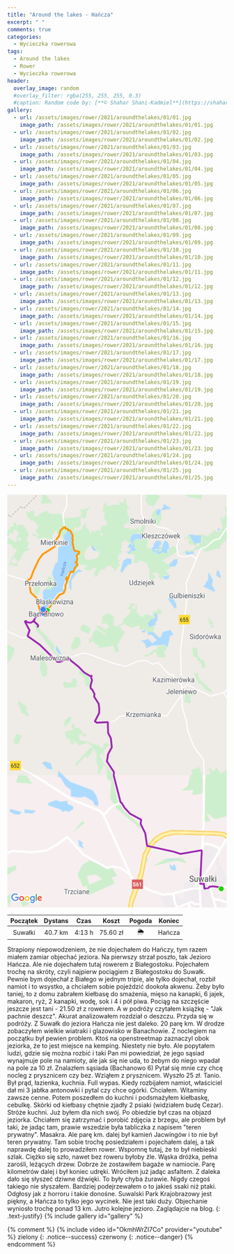 ```yaml
---
title: "Around the lakes - Hańcza"
excerpt: " "
comments: true
categories:
  - Wycieczka rowerowa
tags:
  - Around the lakes
  - Rower  
  - Wycieczka rowerowa
header:
  overlay_image: random
  #overlay_filter: rgba(255, 255, 255, 0.3)
  #caption: Random code by: [**© Shahar Shani-Kadmiel**](https://shaharkadmiel.github.io)"
gallery:
  - url: /assets/images/rower/2021/aroundthelakes/01/01.jpg
    image_path: /assets/images/rower/2021/aroundthelakes/01/01.jpg
  - url: /assets/images/rower/2021/aroundthelakes/01/02.jpg
    image_path: /assets/images/rower/2021/aroundthelakes/01/02.jpg
  - url: /assets/images/rower/2021/aroundthelakes/01/03.jpg
    image_path: /assets/images/rower/2021/aroundthelakes/01/03.jpg
  - url: /assets/images/rower/2021/aroundthelakes/01/04.jpg
    image_path: /assets/images/rower/2021/aroundthelakes/01/04.jpg
  - url: /assets/images/rower/2021/aroundthelakes/01/05.jpg
    image_path: /assets/images/rower/2021/aroundthelakes/01/05.jpg
  - url: /assets/images/rower/2021/aroundthelakes/01/06.jpg
    image_path: /assets/images/rower/2021/aroundthelakes/01/06.jpg
  - url: /assets/images/rower/2021/aroundthelakes/01/07.jpg
    image_path: /assets/images/rower/2021/aroundthelakes/01/07.jpg
  - url: /assets/images/rower/2021/aroundthelakes/01/08.jpg
    image_path: /assets/images/rower/2021/aroundthelakes/01/08.jpg
  - url: /assets/images/rower/2021/aroundthelakes/01/09.jpg
    image_path: /assets/images/rower/2021/aroundthelakes/01/09.jpg
  - url: /assets/images/rower/2021/aroundthelakes/01/10.jpg
    image_path: /assets/images/rower/2021/aroundthelakes/01/10.jpg
  - url: /assets/images/rower/2021/aroundthelakes/01/11.jpg
    image_path: /assets/images/rower/2021/aroundthelakes/01/11.jpg
  - url: /assets/images/rower/2021/aroundthelakes/01/12.jpg
    image_path: /assets/images/rower/2021/aroundthelakes/01/12.jpg
  - url: /assets/images/rower/2021/aroundthelakes/01/13.jpg
    image_path: /assets/images/rower/2021/aroundthelakes/01/13.jpg
  - url: /assets/images/rower/2021/aroundthelakes/01/14.jpg
    image_path: /assets/images/rower/2021/aroundthelakes/01/14.jpg
  - url: /assets/images/rower/2021/aroundthelakes/01/15.jpg
    image_path: /assets/images/rower/2021/aroundthelakes/01/15.jpg
  - url: /assets/images/rower/2021/aroundthelakes/01/16.jpg
    image_path: /assets/images/rower/2021/aroundthelakes/01/16.jpg
  - url: /assets/images/rower/2021/aroundthelakes/01/17.jpg
    image_path: /assets/images/rower/2021/aroundthelakes/01/17.jpg
  - url: /assets/images/rower/2021/aroundthelakes/01/18.jpg
    image_path: /assets/images/rower/2021/aroundthelakes/01/18.jpg
  - url: /assets/images/rower/2021/aroundthelakes/01/19.jpg
    image_path: /assets/images/rower/2021/aroundthelakes/01/19.jpg
  - url: /assets/images/rower/2021/aroundthelakes/01/20.jpg
    image_path: /assets/images/rower/2021/aroundthelakes/01/20.jpg
  - url: /assets/images/rower/2021/aroundthelakes/01/21.jpg
    image_path: /assets/images/rower/2021/aroundthelakes/01/21.jpg
  - url: /assets/images/rower/2021/aroundthelakes/01/22.jpg
    image_path: /assets/images/rower/2021/aroundthelakes/01/22.jpg
  - url: /assets/images/rower/2021/aroundthelakes/01/23.jpg
    image_path: /assets/images/rower/2021/aroundthelakes/01/23.jpg
  - url: /assets/images/rower/2021/aroundthelakes/01/24.jpg
    image_path: /assets/images/rower/2021/aroundthelakes/01/24.jpg
  - url: /assets/images/rower/2021/aroundthelakes/01/25.jpg
    image_path: /assets/images/rower/2021/aroundthelakes/01/25.jpg
---
```

![mapka](/assets/images/rower/2021/aroundthelakes/01/mapka.png)

|Początek|Dystans|Czas|Koszt|Pogoda|Koniec|
|:---:|:---:|:---:|:---:|:---:|:---:|
|Suwałki|40.7 km|4:13 h|75.60 zł|🌦️|Hańcza|

Strapiony niepowodzeniem, że nie dojechałem do Hańczy, tym razem miałem zamiar objechać jeziora. Na pierwszy strzał poszło, tak Jezioro Hańcza. Ale nie dojechałem tutaj rowerem z Białegostoku. Pojechałem trochę na skróty, czyli najpierw pociągiem z Białegostoku do Suwałk. Pewnie bym dojechał z Białego w jednym tripie, ale tylko dojechał, rozbił namiot i to wsystko, a chciałem sobie pojeździć dookoła akwenu. Żeby było taniej, to z domu zabrałem kiełbasę do smażenia, mięso na kanapki, 6 jajek, makaron, ryż, 2 kanapki, wodę, sok i 4 i pół piwa. Pociąg na szczęście jeszcze jest tani - 21.50 zł z rowerem. A w podróży czytałem książkę - "Jak pachnie deszcz". Akurat analizowałem rozdział o deszczu. Przyda się w podróży. Z Suwałk do jeziora Hańcza nie jest daleko. 20 parę km. W drodze zobaczyłem wielkie wiatraki i glazowisko w Banachowie. Z noclegiem na początku był pewien problem. Ktoś na openstreetmap zaznaczyl obok jeziorka, że  to jest miejsce na kemping. Niestety nie było. Ale popytałem ludzi, gdzie się można rozbić i taki Pan mi powiedział, że jego sąsiad wynajmuje pole na namioty, ale jak się nie uda, to żebym do niego wpadał na pole za 10 zł. Znalazłem sąsiada (Bachanowo 6) Pytał się mnie czy chcę nocleg z prysznicem czy bez. Wziąłem z prysznicem. Wyszło 25 zł. Tanio. Był prąd, łazienka, kuchnia. Full wypas. Kiedy rozbijałem namiot, właściciel dał mi 3 jabłka antonowki i pytal czy chce ogórki. Chciałem. Witaminy zawsze cenne. Potem poszedłem do kuchni i podsmażyłem kiełbaskę, cebulkę. Skórki od kiełbasy chętnie zjadły 2 psiaki (widziałem budę Cezar). Stróże kuchni. Już byłem dla nich swój. Po obiedzie był czas na objazd jeziorka. Chciałem się zatrzymać i porobić zdjęcia z brzegu, ale problem był taki, że jadąc tam, prawie wszedzie była tabliczka z napisem "teren prywatny". Masakra. Ale parę km. dalej był kamień Jacwingów i to nie był teren prywatny. Tam sobie trochę posiedziałem i pojechałem dalej, a tak naprawdę dalej to prowadziłem rower. Wspomnę tutaj, że to był niebieski szlak. Ciężko się szło, nawet bez roweru byłoby źle. Wąska dróżka, pełna zarośli, leżących drzew. Dobrze że zostawiłem bagaże w namiocie. Parę kilometrów dalej i był koniec udręki. Wróciłem już jadąc asfaltem. Z daleka dało się słyszeć dziwne dźwięki. To były chyba żurawie. Nigdy czegoś takiego nie  słyszałem. Bardziej podejrzewałem o to jakieś ssaki niż ptaki. Odgłosy jak z horroru i takie donośne.  Suwalski Park Krajobrazowy jest piękny, a Hańcza to tylko jego wycinek. Nie jest taki duży. Objechanie wyniosło trochę ponad 13 km. Jutro kolejne jezioro. Zaglądajcie na blog. 
{: .text-justify}
{% include gallery id="gallery" %}

{% comment %}
{% include video id="OkmhWrZI7Co" provider="youtube" %}
zielony
{: .notice--success}
czerwony
{: .notice--danger}
{% endcomment %}
